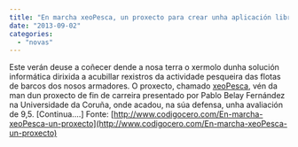 ```yaml
---
title: "En marcha xeoPesca, un proxecto para crear unha aplicación libre de utilidade para armadores e patróns"
date: "2013-09-02"
categories: 
  - "novas"
---
```


Este verán deuse a coñecer dende a nosa terra o xermolo dunha solución informática dirixida a acubillar rexistros da actividade pesqueira das flotas de barcos dos nosos armadores. O proxecto, chamado [xeoPesca](http://xeopesca.com/?page_id=10), vén da man dun proxecto de fin de carreira presentado por Pablo Belay Fernández na Universidade da Coruña, onde acadou, na súa defensa, unha avaliación de 9,5. \[Continua....\] Fonte: [http://www.codigocero.com/En-marcha-xeoPesca-un-proxecto](http://www.codigocero.com/En-marcha-xeoPesca-un-proxecto)
